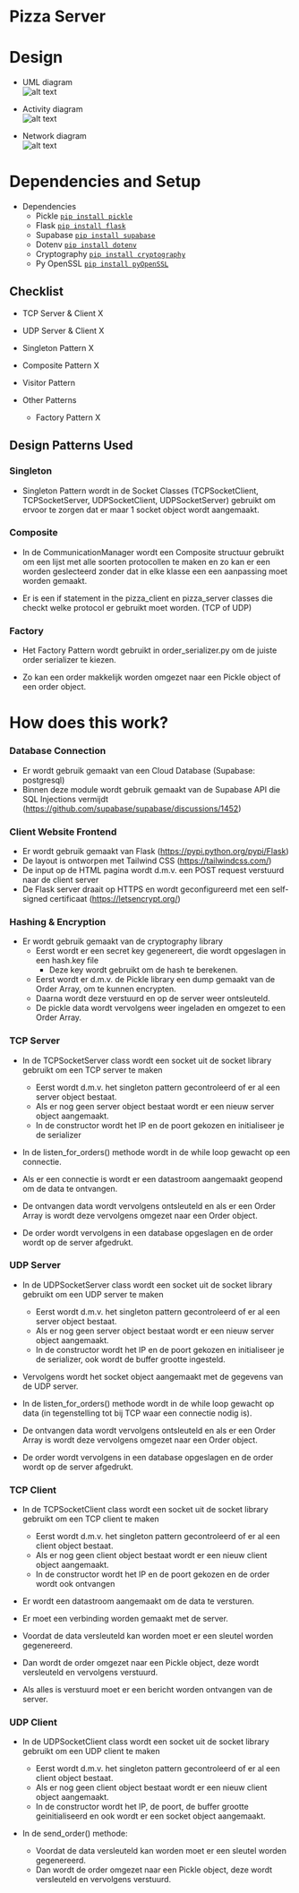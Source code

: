 # Pizza Server

# Design

* UML diagram\
![alt text](https://github.com/bryandijkhuizen/Pizza-Project/blob/master/docs/img/default_uml.svg)

* Activity diagram\
![alt text](https://github.com/bryandijkhuizen/Pizza-Project/blob/master/docs/img/activity_diagram.svg)

* Network diagram\
![alt text](https://github.com/bryandijkhuizen/Pizza-Project/blob/master/docs/img/default_network.svg)




# Dependencies and Setup

* Dependencies
    * Pickle [`pip install pickle`](https://pypi.python.org/pypi/pickle)
    * Flask [`pip install flask`](https://pypi.python.org/pypi/Flask)
    * Supabase [`pip install supabase`](https://pypi.python.org/pypi/supabase)
    * Dotenv [`pip install dotenv`](https://pypi.python.org/pypi/Dotenv)
    * Cryptography [`pip install cryptography`](https://pypi.python.org/pypi/cryptography)
    * Py OpenSSL [`pip install pyOpenSSL`](https://pypi.python.org/pypi/pyOpenSSL)
## Checklist

* TCP Server & Client X 
* UDP Server & Client X

* Singleton Pattern X
* Composite Pattern X
* Visitor Pattern

* Other Patterns
    * Factory Pattern X

## Design Patterns Used
### Singleton
* Singleton Pattern wordt in de Socket Classes (TCPSocketClient, TCPSocketServer, UDPSocketClient, UDPSocketServer) gebruikt om ervoor te zorgen dat er maar 1 socket object wordt aangemaakt.

### Composite
* In de CommunicationManager wordt een Composite structuur gebruikt om een lijst met alle soorten protocollen te maken en zo kan er een worden geslecteerd zonder dat in elke klasse een een aanpassing moet worden gemaakt.

* Er is een if statement in the pizza_client en pizza_server classes die checkt welke protocol er gebruikt moet worden. (TCP of UDP)

### Factory 
* Het Factory Pattern wordt gebruikt in order_serializer.py om de juiste order serializer te kiezen.

* Zo kan een order makkelijk worden omgezet naar een Pickle object of een order object.

# How does this work?

### Database Connection
* Er wordt gebruik gemaakt van een Cloud Database (Supabase: postgresql)
* Binnen deze module wordt gebruik gemaakt van de Supabase API die SQL Injections vermijdt (https://github.com/supabase/supabase/discussions/1452)

### Client Website Frontend
* Er wordt gebruik gemaakt van Flask (https://pypi.python.org/pypi/Flask)
* De layout is ontworpen met Tailwind CSS (https://tailwindcss.com/)
* De input op de HTML pagina wordt d.m.v. een POST request verstuurd naar de client server
* De Flask server draait op HTTPS en wordt geconfigureerd met een self-signed certificaat (https://letsencrypt.org/)


### Hashing & Encryption
* Er wordt gebruik gemaakt van de cryptography library
    * Eerst wordt er een secret key gegenereert, die wordt opgeslagen in een hash.key file
         * Deze key wordt gebruikt om de hash te berekenen.
    * Eerst wordt er d.m.v. de Pickle library een dump gemaakt van de Order Array, om te kunnen encrypten.
    * Daarna wordt deze verstuurd en op de server weer ontsleuteld.
    * De pickle data wordt vervolgens weer ingeladen en omgezet to een Order Array.


### TCP Server
* In de TCPSocketServer class wordt een socket uit de socket library gebruikt om een TCP server te maken
    * Eerst wordt d.m.v. het singleton pattern gecontroleerd of er al een server object bestaat.
    * Als er nog geen server object bestaat wordt er een nieuw server object aangemaakt.
    * In de constructor wordt het IP en de poort gekozen en initialiseer je de serializer

* In de listen_for_orders() methode wordt in de while loop gewacht op een connectie.
* Als er een connectie is wordt er een datastroom aangemaakt geopend om de data te ontvangen.
* De ontvangen data wordt vervolgens ontsleuteld en als er een Order Array is wordt deze vervolgens omgezet naar een Order object.
* De order wordt vervolgens in een database opgeslagen en de order wordt op de server afgedrukt.

### UDP Server
* In de UDPSocketServer class wordt een socket uit de socket library gebruikt om een UDP server te maken
    * Eerst wordt d.m.v. het singleton pattern gecontroleerd of er al een server object bestaat.
    * Als er nog geen server object bestaat wordt er een nieuw server object aangemaakt.
    * In de constructor wordt het IP en de poort gekozen en initialiseer je de serializer, ook wordt de buffer grootte ingesteld.
* Vervolgens wordt het socket object aangemaakt met de gegevens van de UDP server.

* In de listen_for_orders() methode wordt in de while loop gewacht op data (in tegenstelling tot bij TCP waar een connectie nodig is).

* De ontvangen data wordt vervolgens ontsleuteld en als er een Order Array is wordt deze vervolgens omgezet naar een Order object.
* De order wordt vervolgens in een database opgeslagen en de order wordt op de server afgedrukt.

### TCP Client

* In de TCPSocketClient class wordt een socket uit de socket library gebruikt om een TCP client te maken
    * Eerst wordt d.m.v. het singleton pattern gecontroleerd of er al een client object bestaat.
    * Als er nog geen client object bestaat wordt er een nieuw client object aangemaakt.
    * In de constructor wordt het IP en de poort gekozen en de order wordt ook ontvangen

* Er wordt een datastroom aangemaakt om de data te versturen.
* Er moet een verbinding worden gemaakt met de server.
* Voordat de data versleuteld kan worden moet er een sleutel worden gegenereerd.
* Dan wordt de order omgezet naar een Pickle object, deze wordt versleuteld en vervolgens verstuurd.
* Als alles is verstuurd moet er een bericht worden ontvangen van de server.

### UDP Client

* In de UDPSocketClient class wordt een socket uit de socket library gebruikt om een UDP client te maken
    * Eerst wordt d.m.v. het singleton pattern gecontroleerd of er al een client object bestaat.
    * Als er nog geen client object bestaat wordt er een nieuw client object aangemaakt.
    * In de constructor wordt het IP, de poort, de buffer grootte geinitialiseerd en ook wordt er een socket object aangemaakt.

* In de send_order() methode:
    * Voordat de data versleuteld kan worden moet er een sleutel worden gegenereerd.
    * Dan wordt de order omgezet naar een Pickle object, deze wordt versleuteld en vervolgens verstuurd.